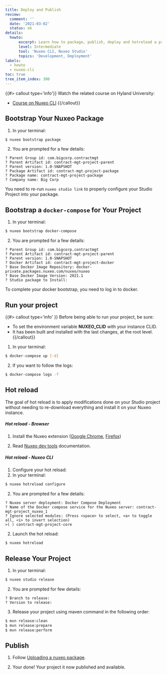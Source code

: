 ```yaml
---
title: Deploy and Publish
review:
  comment: ''
  date: '2021-03-02'
  status: ok
details:
  howto:
      excerpt: Learn how to package, publish, deploy and hotreload a project.
      level: Intermediate
      tool: 'Nuxeo CLI, Nuxeo Studio'
      topics: 'Development, Deployment'
labels:
  - howto
  - nuxeo-cli
toc: true
tree_item_index: 300
---
```


{{#> callout type='info'}}
Watch the related course on Hyland University:
- [Course on Nuxeo CLI](https://university.hyland.com/courses/e4037)
{{/callout}}

## Bootstrap Your Nuxeo Package

1.  In your terminal:

  ```bash
  $ nuxeo bootstrap package
  ```

2.  You are prompted for a few details:

  ```
  ? Parent Group id: com.bigcorp.contractmgt
  ? Parent Artifact id: contract-mgt-project-parent
  ? Parent version: 1.0-SNAPSHOT
  ? Package Artifact id: contract-mgt-project-package
  ? Package name: contract-mgt-project-package
  ? Company name: Big Corp
  ```

  You need to re-run `nuxeo studio link` to properly configure your Studio Project into your package.

## Bootstrap a `docker-compose` for Your Project

1.  In your terminal:

  ```bash
  $ nuxeo bootstrap docker-compose
  ```

2.  You are prompted for a few details:

  ```
  ? Parent Group id: com.bigcorp.contractmgt
  ? Parent Artifact id: contract-mgt-project-parent
  ? Parent version: 1.0-SNAPSHOT
  ? Docker Artifact id: contract-mgt-project-docker
  ? Base Docker Image Repository: docker-private.packages.nuxeo.com/nuxeo/nuxeo
  ? Base Docker Image Version: 2021.1
  ? Studio package to Install:
  ```

  To complete your docker bootstrap, you need to log in to docker.

## Run your project

{{#> callout type='info' }}
Before being able to run your project, be sure:
  * To set the environment variable **NUXEO_CLID** with your instance CLID.
  * It has been built and installed with the last changes, at the root level.
{{/callout}}

1.  In your terminal:

  ```bash
  $ docker-compose up [-d]
  ```

2.  If you want to follow the logs:

  ```bash
  $ docker-compose logs -f
  ```

## Hot reload

The goal of hot reload is to apply modifications done on your Studio project without needing to re-download everything and install it on your Nuxeo instance.

##### Hot reload - Browser

1.  Install the Nuxeo extension ([Google Chrome](https://chrome.google.com/webstore/detail/nuxeo-dev-tools/kncphbjdicjganncpalklkllihdidcmh?hl=en), [Firefox](https://addons.mozilla.org/fr/firefox/addon/nuxeo-dev-tools/))

2.  Read [Nuxeo dev tools](https://doc.nuxeo.com/nxdoc/nuxeo-dev-tools-extension/) documentation.

##### Hot reload - Nuxeo CLI

1.  Configure your hot reload:
  1.  In your terminal:
  ```bash
  $ nuxeo hotreload configure
  ```

  2.  You are prompted for a few details:

  ```
  ? Nuxeo server deployment: Docker Compose Deployment
  ? Name of the Docker compose service for the Nuxeo server: contract-mgt-project_nuxeo_1
  ? Ignore selected modules: (Press <space> to select, <a> to toggle all, <i> to invert selection)
  >( ) contract-mgt-project-core
  ```

2.  Launch the hot reload:

  ```bash
  $ nuxeo hotreload
  ```

## Release Your Project

1.  In your terminal:

  ```bash
  $ nuxeo studio release
  ```

2.  You are prompted for few details:

  ```
  ? Branch to release:
  ? Version to release:
  ```

3.  Release your project using maven command in the following order:

  ```bash
  $ mvn release:clean
  $ mvn release:prepare
  $ mvn release:perform
  ```

## Publish

1.  Follow [Uploading a nuxeo package](https://doc.nuxeo.com/studio/delivering-a-customization-package-through-the-nuxeo-marketplace/#uploading-a-nuxeo-package).

2.  Your done! Your project it now published and available.
